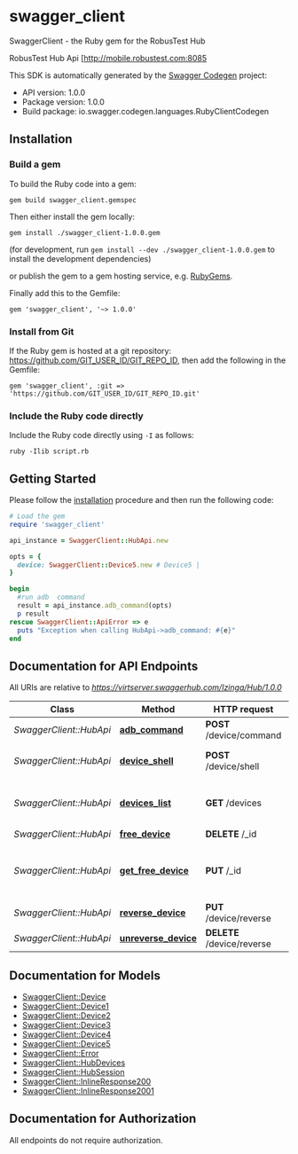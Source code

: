 # swagger_client

SwaggerClient - the Ruby gem for the RobusTest Hub

RobusTest Hub Api [http://mobile.robustest.com:8085 

This SDK is automatically generated by the [Swagger Codegen](https://github.com/swagger-api/swagger-codegen) project:

- API version: 1.0.0
- Package version: 1.0.0
- Build package: io.swagger.codegen.languages.RubyClientCodegen

## Installation

### Build a gem

To build the Ruby code into a gem:

```shell
gem build swagger_client.gemspec
```

Then either install the gem locally:

```shell
gem install ./swagger_client-1.0.0.gem
```
(for development, run `gem install --dev ./swagger_client-1.0.0.gem` to install the development dependencies)

or publish the gem to a gem hosting service, e.g. [RubyGems](https://rubygems.org/).

Finally add this to the Gemfile:

    gem 'swagger_client', '~> 1.0.0'

### Install from Git

If the Ruby gem is hosted at a git repository: https://github.com/GIT_USER_ID/GIT_REPO_ID, then add the following in the Gemfile:

    gem 'swagger_client', :git => 'https://github.com/GIT_USER_ID/GIT_REPO_ID.git'

### Include the Ruby code directly

Include the Ruby code directly using `-I` as follows:

```shell
ruby -Ilib script.rb
```

## Getting Started

Please follow the [installation](#installation) procedure and then run the following code:
```ruby
# Load the gem
require 'swagger_client'

api_instance = SwaggerClient::HubApi.new

opts = { 
  device: SwaggerClient::Device5.new # Device5 | 
}

begin
  #run adb  command
  result = api_instance.adb_command(opts)
  p result
rescue SwaggerClient::ApiError => e
  puts "Exception when calling HubApi->adb_command: #{e}"
end

```

## Documentation for API Endpoints

All URIs are relative to *https://virtserver.swaggerhub.com/Izinga/Hub/1.0.0*

Class | Method | HTTP request | Description
------------ | ------------- | ------------- | -------------
*SwaggerClient::HubApi* | [**adb_command**](docs/HubApi.md#adb_command) | **POST** /device/command | run adb  command
*SwaggerClient::HubApi* | [**device_shell**](docs/HubApi.md#device_shell) | **POST** /device/shell | run adb shell command
*SwaggerClient::HubApi* | [**devices_list**](docs/HubApi.md#devices_list) | **GET** /devices | list all attached devices to RobusTest
*SwaggerClient::HubApi* | [**free_device**](docs/HubApi.md#free_device) | **DELETE** /_id | free device
*SwaggerClient::HubApi* | [**get_free_device**](docs/HubApi.md#get_free_device) | **PUT** /_id | get free device based on given parameters
*SwaggerClient::HubApi* | [**reverse_device**](docs/HubApi.md#reverse_device) | **PUT** /device/reverse | reverse a device
*SwaggerClient::HubApi* | [**unreverse_device**](docs/HubApi.md#unreverse_device) | **DELETE** /device/reverse | unrevrse the device


## Documentation for Models

 - [SwaggerClient::Device](docs/Device.md)
 - [SwaggerClient::Device1](docs/Device1.md)
 - [SwaggerClient::Device2](docs/Device2.md)
 - [SwaggerClient::Device3](docs/Device3.md)
 - [SwaggerClient::Device4](docs/Device4.md)
 - [SwaggerClient::Device5](docs/Device5.md)
 - [SwaggerClient::Error](docs/Error.md)
 - [SwaggerClient::HubDevices](docs/HubDevices.md)
 - [SwaggerClient::HubSession](docs/HubSession.md)
 - [SwaggerClient::InlineResponse200](docs/InlineResponse200.md)
 - [SwaggerClient::InlineResponse2001](docs/InlineResponse2001.md)


## Documentation for Authorization

 All endpoints do not require authorization.

